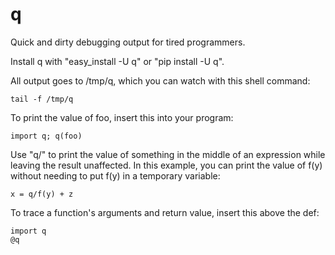 q
=

Quick and dirty debugging output for tired programmers.

Install q with "easy\_install -U q" or "pip install -U q".

All output goes to /tmp/q, which you can watch with this shell command:

    tail -f /tmp/q

To print the value of foo, insert this into your program:

    import q; q(foo)

Use "q/" to print the value of something in the middle of an expression
while leaving the result unaffected.  In this example, you can print the
value of f(y) without needing to put f(y) in a temporary variable:

    x = q/f(y) + z

To trace a function's arguments and return value, insert this above the def:

    import q
    @q

